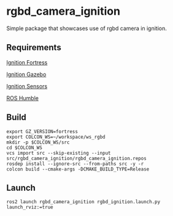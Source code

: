 # rgbd_camera_ignition
Simple package that showcases use of rgbd camera in ignition.

## Requirements
[Ignition Fortress](https://ignitionrobotics.org/docs/fortress/install_ubuntu)

[Ignition Gazebo](https://ignitionrobotics.org/api/gazebo/6.1/install.html)

[Ignition Sensors](https://ignitionrobotics.org/api/sensors/6.0/installation.html)

[ROS Humble](https://docs.ros.org/en/humble/Installation.html)

## Build
```
export GZ_VERSION=fortress
export COLCON_WS=~/workspace/ws_rgbd
mkdir -p $COLCON_WS/src
cd $COLCON_WS
vcs import src --skip-existing --input src/rgbd_camera_ignition/rgbd_camera_ignition.repos
rosdep install --ignore-src --from-paths src -y -r 
colcon build --cmake-args -DCMAKE_BUILD_TYPE=Release
```

## Launch
```
ros2 launch rgbd_camera_ignition rgbd_ignition.launch.py launch_rviz:=true
```
